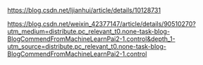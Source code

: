 https://blog.csdn.net/ljianhui/article/details/10128731

https://blog.csdn.net/weixin_42377147/article/details/90510270?utm_medium=distribute.pc_relevant_t0.none-task-blog-BlogCommendFromMachineLearnPai2-1.control&depth_1-utm_source=distribute.pc_relevant_t0.none-task-blog-BlogCommendFromMachineLearnPai2-1.control